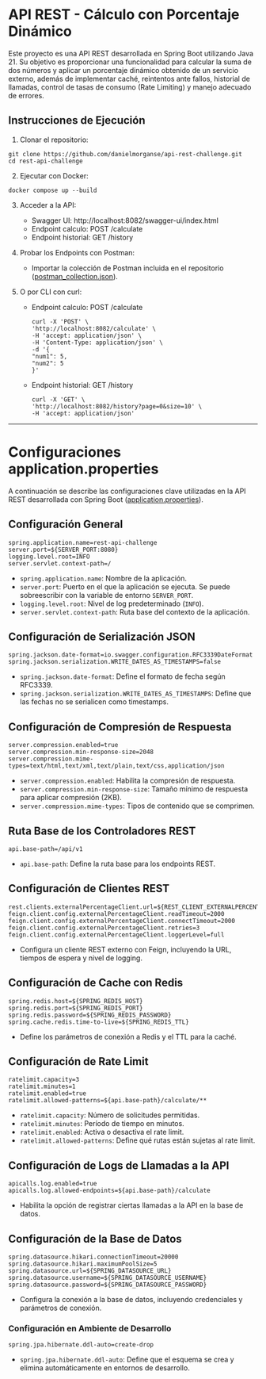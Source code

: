 # API REST - Cálculo con Porcentaje Dinámico

Este proyecto es una API REST desarrollada en Spring Boot utilizando Java 21. 
Su objetivo es proporcionar una funcionalidad para calcular la suma de dos números
y aplicar un porcentaje dinámico obtenido de un servicio externo, además de 
implementar caché, reintentos ante fallos, historial de llamadas, control de 
tasas de consumo (Rate Limiting) y manejo adecuado de errores.

## Instrucciones de Ejecución

1. Clonar el repositorio:
```
git clone https://github.com/danielmorganse/api-rest-challenge.git
cd rest-api-challenge
```

2. Ejecutar con Docker:
```
docker compose up --build
```

3. Acceder a la API:
   - Swagger UI: http://localhost:8082/swagger-ui/index.html
   - Endpoint calculo: POST /calculate
   - Endpoint historial: GET /history

4. Probar los Endpoints con Postman:
   - Importar la colección de Postman incluida en el repositorio ([postman_collection.json](postman_collection.json)).

5. O por CLI con curl:
   - Endpoint calculo: POST /calculate
       ```
       curl -X 'POST' \ 
       'http://localhost:8082/calculate' \
       -H 'accept: application/json' \
       -H 'Content-Type: application/json' \
       -d '{
       "num1": 5,
       "num2": 5
       }'
       ```

   - Endpoint historial: GET /history
       ```
       curl -X 'GET' \
       'http://localhost:8082/history?page=0&size=10' \
       -H 'accept: application/json'
       ```

---

# Configuraciones application.properties

A continuación se describe las configuraciones clave utilizadas en la API REST desarrollada con Spring Boot ([application.properties](rest-api-challenge/src/main/resources/application.properties)).

## Configuración General

```properties
spring.application.name=rest-api-challenge
server.port=${SERVER_PORT:8080}
logging.level.root=INFO
server.servlet.context-path=/
```

- `spring.application.name`: Nombre de la aplicación.
- `server.port`: Puerto en el que la aplicación se ejecuta. Se puede sobreescribir con la variable de entorno `SERVER_PORT`.
- `logging.level.root`: Nivel de log predeterminado (`INFO`).
- `server.servlet.context-path`: Ruta base del contexto de la aplicación.

## Configuración de Serialización JSON

```properties
spring.jackson.date-format=io.swagger.configuration.RFC3339DateFormat
spring.jackson.serialization.WRITE_DATES_AS_TIMESTAMPS=false
```

- `spring.jackson.date-format`: Define el formato de fecha según RFC3339.
- `spring.jackson.serialization.WRITE_DATES_AS_TIMESTAMPS`: Define que las fechas no se serialicen como timestamps.

## Configuración de Compresión de Respuesta

```properties
server.compression.enabled=true
server.compression.min-response-size=2048
server.compression.mime-types=text/html,text/xml,text/plain,text/css,application/json
```

- `server.compression.enabled`: Habilita la compresión de respuesta.
- `server.compression.min-response-size`: Tamaño mínimo de respuesta para aplicar compresión (2KB).
- `server.compression.mime-types`: Tipos de contenido que se comprimen.

## Ruta Base de los Controladores REST

```properties
api.base-path=/api/v1
```

- `api.base-path`: Define la ruta base para los endpoints REST.

## Configuración de Clientes REST

```properties
rest.clients.externalPercentageClient.url=${REST_CLIENT_EXTERNALPERCENTAGE_URL}
feign.client.config.externalPercentageClient.readTimeout=2000
feign.client.config.externalPercentageClient.connectTimeout=2000
feign.client.config.externalPercentageClient.retries=3
feign.client.config.externalPercentageClient.loggerLevel=full
```

- Configura un cliente REST externo con Feign, incluyendo la URL, tiempos de espera y nivel de logging.

## Configuración de Cache con Redis

```properties
spring.redis.host=${SPRING_REDIS_HOST}
spring.redis.port=${SPRING_REDIS_PORT}
spring.redis.password=${SPRING_REDIS_PASSWORD}
spring.cache.redis.time-to-live=${SPRING_REDIS_TTL}
```

- Define los parámetros de conexión a Redis y el TTL para la caché.

## Configuración de Rate Limit

```properties
ratelimit.capacity=3
ratelimit.minutes=1
ratelimit.enabled=true
ratelimit.allowed-patterns=${api.base-path}/calculate/**
```

- `ratelimit.capacity`: Número de solicitudes permitidas.
- `ratelimit.minutes`: Período de tiempo en minutos.
- `ratelimit.enabled`: Activa o desactiva el rate limit.
- `ratelimit.allowed-patterns`: Define qué rutas están sujetas al rate limit.

## Configuración de Logs de Llamadas a la API

```properties
apicalls.log.enabled=true
apicalls.log.allowed-endpoints=${api.base-path}/calculate
```

- Habilita la opción de registrar ciertas llamadas a la API en la base de datos.

## Configuración de la Base de Datos

```properties
spring.datasource.hikari.connectionTimeout=20000
spring.datasource.hikari.maximumPoolSize=5
spring.datasource.url=${SPRING_DATASOURCE_URL}
spring.datasource.username=${SPRING_DATASOURCE_USERNAME}
spring.datasource.password=${SPRING_DATASOURCE_PASSWORD}
```

- Configura la conexión a la base de datos, incluyendo credenciales y parámetros de conexión.

### Configuración en Ambiente de Desarrollo

```properties
spring.jpa.hibernate.ddl-auto=create-drop
```

- `spring.jpa.hibernate.ddl-auto`: Define que el esquema se crea y elimina automáticamente en entornos de desarrollo.

